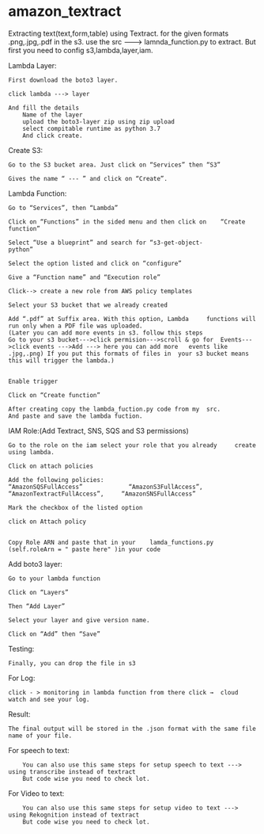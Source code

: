 # amazon_textract
Extracting text(text,form,table) using Textract.
for the given formats .png,.jpg,.pdf in the s3.
use the src ---> lamnda_function.py to extract.
But first you need to config s3,lambda,layer,iam.




Lambda Layer:

	First download the boto3 layer.
	
	click lambda ---> layer
	
	And fill the details
		Name of the layer
		upload the boto3-layer zip using zip upload
		select compitable runtime as python 3.7
		And click create.


Create S3:

	Go to the S3 bucket area. Just click on “Services” then “S3”
	
	Gives the name “ --- ” and click on	“Create”.



Lambda Function:

	Go to “Services”, then “Lambda”

	Click on “Functions” in the sided menu and then click on 	“Create function”

	Select “Use a blueprint” and search for “s3-get-object-	
	python”

	Select the option listed and click on “configure”
	
	Give a “Function name” and “Execution role”

	Click--> create a new role from AWS policy templates

	Select your S3 bucket that we already created
	
	Add “.pdf” at Suffix area. With this option, Lambda 	functions will run only when a PDF file was uploaded.
	(Later you can add more events in s3. follow this steps
	Go to your s3 bucket--->click permision--->scroll & go for 	Events--->click events --->Add ---> here you can add more 	events like .jpg,.png) If you put this formats of files in 	your s3 bucket means this will trigger the lambda.)

	
	Enable trigger

	Click on “Create function”

	After creating copy the lambda_fuction.py code from my	src.
	And paste and save the lambda fuction.



IAM Role:(Add Textract, SNS, SQS and S3 permissions)
	
	Go to the role on the iam select your role that you already 	create using lambda.

	Click on attach policies

	Add the following policies: 
	“AmazonSQSFullAccess”	          “AmazonS3FullAccess”, 			“AmazonTextractFullAccess”, 	“AmazonSNSFullAccess”

	Mark the checkbox of the listed option

	click on Attach policy


	Copy Role ARN and paste that in your 	lamda_functions.py 	(self.roleArn = " paste here" )in your code


Add boto3 layer:
	
	Go to your lambda function
	
	Click on “Layers”
		
	Then “Add Layer”
	
	Select your layer and give version name.

	Click on “Add” then “Save”


Testing:
	
	Finally, you can drop the file in s3
	
	
For Log:

	click - > monitoring in lambda function from there click →  cloud watch and see your log.


Result:
	
	The final output will be stored in the .json format with the same file name of your file.	
	
	
For speech to text:

		You can also use this same steps for setup speech to text ---> using transcribe instead of textract
		But code wise you need to check lot.
		

For Video to text:

		You can also use this same steps for setup video to text ---> using Rekognition instead of textract
		But code wise you need to check lot.






 
